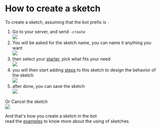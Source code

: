 # How to create a sketch
To create a sketch, assuming that the bot prefix is `-`

1. Go to your server, and send `-create`\
![](https://i.imgur.com/wHmMZvW.jpg)
2. You will be asked for the sketch name, you can name it anything you want\
![](https://i.imgur.com/ltfaIsN.jpg)
3. then select your [starter](../starters/), pick what fits your need\
![](https://i.imgur.com/DoyS1fI.jpg)
4. you will then start adding [steps](../steps/) to this sketch to design the behavior of the sketch\
![](https://i.imgur.com/PK5CyS1.jpg)
5. after done, you can save the sketch\
![](https://i.imgur.com/F2CjZfW.jpg)

Or Cancel the sketch\
![](https://i.imgur.com/PmCRpL1.jpg)

And that's how you create a sketch in the bot\
read the [examples](../examples/) to know more about the using of sketches